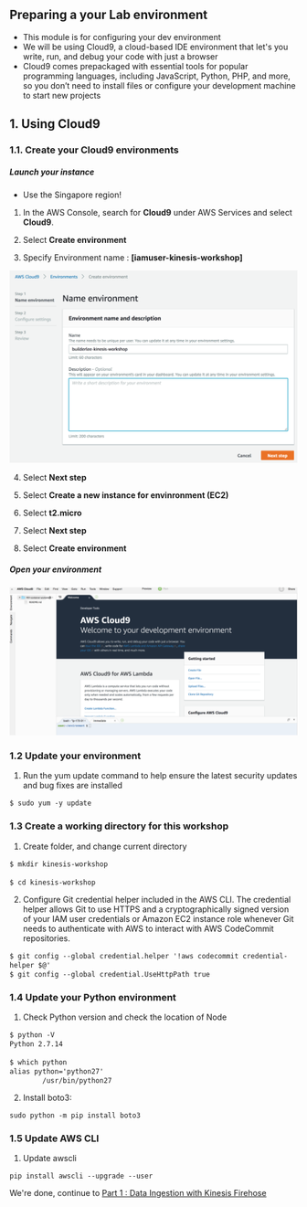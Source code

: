 ## Preparing a your Lab environment

- This module is for configuring your dev environment
- We will be using Cloud9, a cloud-based IDE environment that let's you write, run, and debug your code with just a browser
- Cloud9 comes prepackaged with essential tools for popular programming languages, including JavaScript, Python, PHP, and more, so you don’t need to install files or configure your development machine to start new projects

## 1. Using Cloud9

### 1.1. Create your Cloud9 environments

##### Launch your instance

- Use the Singapore region!

1.  In the AWS Console, search for **Cloud9** under AWS Services and select **Cloud9**.

2.  Select **Create environment**

3.  Specify Environment name : **[iamuser-kinesis-workshop]**

![ec2 instance](./imgs/00/01.png)

4.  Select **Next step**

5.  Select **Create a new instance for envinronment (EC2)**

6.  Select **t2.micro**

7.  Select **Next step**

8.  Select **Create environment**

##### Open your environment

![ec2 instance](./imgs/00/03.png)

### 1.2 Update your environment

1.  Run the yum update command to help ensure the latest security updates and bug fixes are installed

```
$ sudo yum -y update
```

### 1.3 Create a working directory for this workshop

1.  Create folder, and change current directory

```
$ mkdir kinesis-workshop

$ cd kinesis-workshop
```

2.  Configure Git credential helper included in the AWS CLI. The credential helper allows Git to use HTTPS and a cryptographically signed version of your IAM user credentials or Amazon EC2 instance role whenever Git needs to authenticate with AWS to interact with AWS CodeCommit repositories.

```
$ git config --global credential.helper '!aws codecommit credential-helper $@'
$ git config --global credential.UseHttpPath true
```

### 1.4 Update your Python environment

1.  Check Python version and check the location of Node

```
$ python -V
Python 2.7.14

$ which python
alias python='python27'
        /usr/bin/python27
```

2.  Install boto3:

```
sudo python -m pip install boto3
```

### 1.5 Update AWS CLI

1.  Update awscli

```
pip install awscli --upgrade --user
```

We're done, continue to [Part 1 : Data Ingestion with Kinesis Firehose](./doc-module-01.md)

